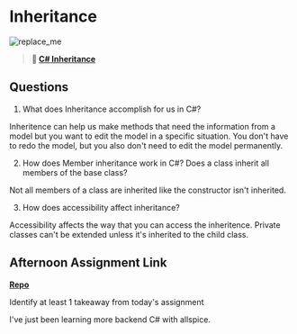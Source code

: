 # Inheritance

![replace_me](https://codeworks.blob.core.windows.net/public/assets/img/illustrations/placeholder.svg)

> **📖 [C# Inheritance](https://codeworksacademy.com/fs-student-guide/resources/wk10/04-Inheritance)**

## Questions

1. What does Inheritance accomplish for us in C#?

Inheritence can help us make methods that need the information from a model but you want to edit the model in a specific situation. You don't have to redo the model, but you also don't need to edit the model permanently. 

2. How does Member inheritance work in C#? Does a class inherit all members of the base class?

Not all members of a class are inherited like the constructor isn't inherited.

3. How does accessibility affect inheritance?

Accessibility affects the way that you can access the inheritence. Private classes can't be extended unless it's inherited to the child class.

## Afternoon Assignment Link

**[Repo](https://github.com/ChristineKlosterman/<ASSIGNMENT_REPO>)**

Identify at least 1 takeaway from today's assignment

I've just been learning more backend C# with allspice.